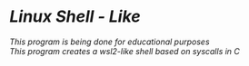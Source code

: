 # *Linux Shell - Like*
*This program is being done for educational purposes<br />
This program creates a wsl2-like shell based on syscalls in C*
